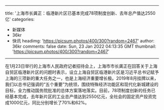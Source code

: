 
---
title: '上海市长龚正：临港新片区已基本完成78项制度创新、去年总产值达2550亿'
categories: 
 - 新媒体
 - 36kr
 - 快讯
headimg: 'https://picsum.photos/400/300?random=2467'
author: 36kr
comments: false
date: Sun, 23 Jan 2022 04:13:35 GMT
thumbnail: 'https://picsum.photos/400/300?random=2467'
---

<div>   
在1月23日举行的上海市人民政府记者招待会上，上海市市长龚正在回答关于上海自贸区临港新片区的问题时表示，设立上海自贸区临港新片区是习近平总书记赋予上海的三项新的重大任务之一，也是上海经济重要增长极。2019年8月挂牌以来，我们以总书记强调的“五个重要”为统领，围绕特殊经济功能区和现代化新城建设的目标，全力推动国务院批准的总体方案落地落实。目前，78项制度创新的任务已经基本完成，去年新片区的工业总产值达到2550亿元，全社会的固定资产投资完成1000亿元，同比分别增长了70%和62%。  
</div>
            